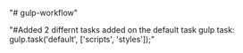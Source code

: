 "# gulp-workflow" 

"#Added 2 differnt tasks added on the default task gulp task: gulp.task('default', ['scripts', 'styles']);"